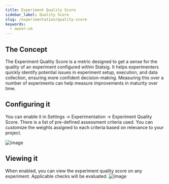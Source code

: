```yaml
---
title: Experiment Quality Score
sidebar_label: Quality Score
slug: /experimentation/quality-score
keywords:
  - owner:vm
---
```


## The Concept
The Experiment Quality Score is a metric designed to get a sense for the quality of an experiment configured within Statsig. It helps experimenters quickly identify potential issues in experiment setup, execution, and data collection, ensuring more confident decision-making. Measuring this over a number of experiments can help measure improvements in maturity over time. 

## Configuring it
You can enable it in Settings -> Experimentation -> Experiment Quality Score. There is a list of pre-defined assessment criteria used. You can customize the weights assigned to each criteria based on relevance to your project.  

![image](https://github.com/user-attachments/assets/91fea3df-0dae-4d0a-ada8-1c1c9313e60e)

## Viewing it
When enabled, you can view the experiment quality score on any experiment. Applicable checks will be evaluated. 
![image](https://github.com/user-attachments/assets/d7483b96-8077-419d-9e23-a3e648b7e066)
